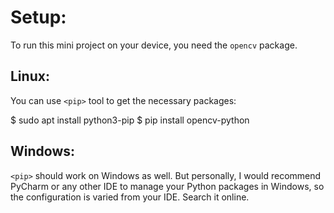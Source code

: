 # Setup:
To run this mini project on your device, you need the `opencv` package.

## Linux:
You can use `<pip>` tool to get the necessary packages:

  $ sudo apt install python3-pip
  $ pip install opencv-python

## Windows:
`<pip>` should work on Windows as well. But personally, I would recommend PyCharm or any other IDE to manage your Python packages in Windows, so the configuration is varied from your IDE. Search it online.

